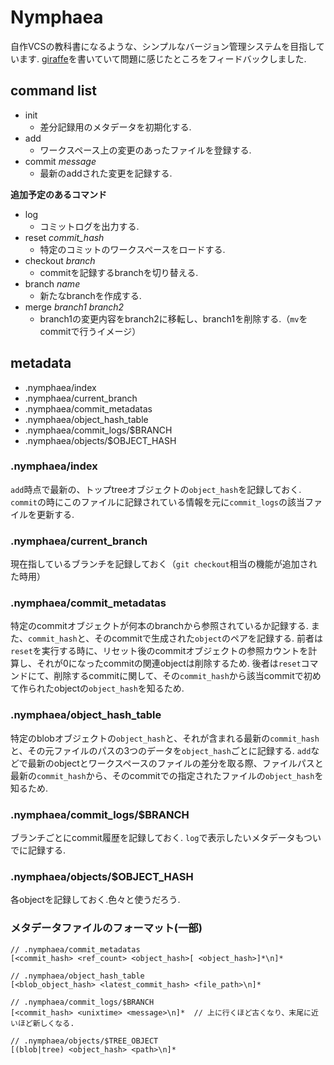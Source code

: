 # Nymphaea

自作VCSの教科書になるような、シンプルなバージョン管理システムを目指しています.
[giraffe](https://gitlab.com/hamadatakaki/giraffe)を書いていて問題に感じたところをフィードバックしました.

## command list

* init
  * 差分記録用のメタデータを初期化する.
* add
  * ワークスペース上の変更のあったファイルを登録する.
* commit *message*
  * 最新のaddされた変更を記録する.

**追加予定のあるコマンド**

* log
  * コミットログを出力する.
* reset *commit_hash*
  * 特定のコミットのワークスペースをロードする.
* checkout *branch*
  * commitを記録するbranchを切り替える.
* branch *name*
  * 新たなbranchを作成する.
* merge *branch1* *branch2*
  * branch1の変更内容をbranch2に移転し、branch1を削除する.（`mv`をcommitで行うイメージ）

## metadata

* .nymphaea/index
* .nymphaea/current_branch
* .nymphaea/commit_metadatas
* .nymphaea/object_hash_table
* .nymphaea/commit_logs/$BRANCH
* .nymphaea/objects/$OBJECT_HASH

### .nymphaea/index
`add`時点で最新の、トップtreeオブジェクトの`object_hash`を記録しておく.
`commit`の時にこのファイルに記録されている情報を元に`commit_logs`の該当ファイルを更新する.

### .nymphaea/current_branch
現在指しているブランチを記録しておく（`git checkout`相当の機能が追加された時用）

### .nymphaea/commit_metadatas
特定のcommitオブジェクトが何本のbranchから参照されているか記録する.
また、`commit_hash`と、そのcommitで生成された`object`のペアを記録する.
前者は`reset`を実行する時に、リセット後のcommitオブジェクトの参照カウントを計算し、それが0になったcommitの関連objectは削除するため.
後者は`reset`コマンドにて、削除するcommitに関して、その`commit_hash`から該当commitで初めて作られたobjectの`object_hash`を知るため.

### .nymphaea/object_hash_table
特定のblobオブジェクトの`object_hash`と、それが含まれる最新の`commit_hash`と、その元ファイルのパスの3つのデータを`object_hash`ごとに記録する.
`add`などで最新のobjectとワークスペースのファイルの差分を取る際、ファイルパスと最新の`commit_hash`から、そのcommitでの指定されたファイルの`object_hash`を知るため.

### .nymphaea/commit_logs/$BRANCH
ブランチごとにcommit履歴を記録しておく.
`log`で表示したいメタデータもついでに記録する.

### .nymphaea/objects/$OBJECT_HASH
各objectを記録しておく.色々と使うだろう.

### メタデータファイルのフォーマット(一部)

```
// .nymphaea/commit_metadatas
[<commit_hash> <ref_count> <object_hash>[ <object_hash>]*\n]*
```

```
// .nymphaea/object_hash_table
[<blob_object_hash> <latest_commit_hash> <file_path>\n]*
```

```
// .nymphaea/commit_logs/$BRANCH
[<commit_hash> <unixtime> <message>\n]*  // 上に行くほど古くなり、末尾に近いほど新しくなる.
```

```
// .nymphaea/objects/$TREE_OBJECT
[(blob|tree) <object_hash> <path>\n]*
```
